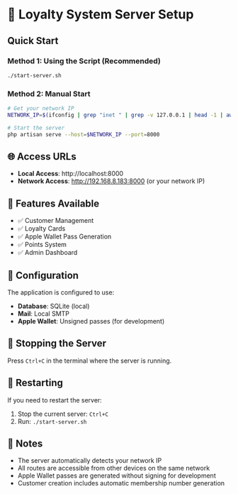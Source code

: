 # 🚀 Loyalty System Server Setup

## Quick Start

### Method 1: Using the Script (Recommended)
```bash
./start-server.sh
```

### Method 2: Manual Start
```bash
# Get your network IP
NETWORK_IP=$(ifconfig | grep "inet " | grep -v 127.0.0.1 | head -1 | awk '{print $2}')

# Start the server
php artisan serve --host=$NETWORK_IP --port=8000
```

## 🌐 Access URLs

- **Local Access**: http://localhost:8000
- **Network Access**: http://192.168.8.183:8000 (or your network IP)

## 📱 Features Available

- ✅ Customer Management
- ✅ Loyalty Cards
- ✅ Apple Wallet Pass Generation
- ✅ Points System
- ✅ Admin Dashboard

## 🔧 Configuration

The application is configured to use:
- **Database**: SQLite (local)
- **Mail**: Local SMTP
- **Apple Wallet**: Unsigned passes (for development)

## 🛑 Stopping the Server

Press `Ctrl+C` in the terminal where the server is running.

## 🔄 Restarting

If you need to restart the server:

1. Stop the current server: `Ctrl+C`
2. Run: `./start-server.sh`

## 📝 Notes

- The server automatically detects your network IP
- All routes are accessible from other devices on the same network
- Apple Wallet passes are generated without signing for development
- Customer creation includes automatic membership number generation
